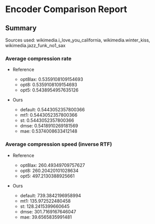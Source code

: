 
# Encoder Comparison Report

## Summary

Sources used: wikimedia.i_love_you_california, wikimedia.winter_kiss, wikimedia.jazz_funk_no1_sax

### Average compression rate

  - Reference
    - opt8lax: 0.5359108109154693
    - opt8: 0.5359108109154693
    - opt5: 0.5438954957635126

  - Ours
    - default: 0.5443052357800366
    - mt1: 0.5443052357800366
    - st: 0.5443052357800366
    - dmse: 0.5418910269181569
    - mae: 0.5374008633412148


### Average compression speed (inverse RTF)
  - Reference
    - opt8lax: 260.49349709757627
    - opt8: 260.20420101028634
    - opt5: 497.2130388925661

  - Ours
    - default: 739.3842196958994
    - mt1: 135.972522480458
    - st: 128.2415399660645
    - dmse: 301.7169167646047
    - mae: 39.6565835991481


